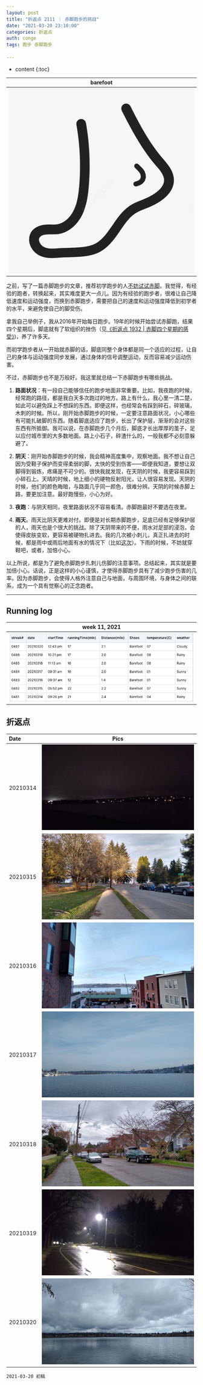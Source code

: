 ```yaml
---
layout: post
title: "折返点 2111 ｜ 赤脚跑步的挑战"
date: "2021-03-20 23:10:00"
categories: 折返点
auth: conge
tags: 跑步 赤脚跑步

---
```

* content
{:toc}


|barefoot|
|:----:|
|![](/assets/images/折返点/2021-03-20-barefoot-icon.jpg)|

之前，写了一篇赤脚跑步的文章，推荐初学跑步的人[不妨试试赤脚](https://conge.github.io/2021/03/14/return-point-barefoot-running/)。我觉得，有经验的跑者，转换起来，其实难度更大一点儿。因为有经验的跑步者，很难让自己降低速度和运动强度，而换到赤脚跑步，需要把自己的速度和运动强度降低到初学者的水平，来避免使自己的脚受伤。

拿我自己举例子，我从2016年开始每日跑步。19年的时候开始尝试赤脚跑，结果四个星期后，脚底就有了软组织的挫伤（见[《折返点 1932 | 赤脚四个星期的感受》](https://conge.github.io/2019/08/12/zhe-fan-dian-1932-chi-jiao-si-ge-xing-qi-de-gan-shou/))，养了许多天。

而初学跑步者从一开始就赤脚的话，脚底同整个身体都是同一个适应的过程，让自己的身体与运动强度同步发展，通过身体的信号调整运动，反而容易减少运动伤害。

不过，赤脚跑步也不是万般好。我这里就总结一下赤脚跑步有哪些挑战。





1. __路面状况__：有一段自己能够信任的跑步地面非常重要。比如，我夜跑的时候，经常跑的路径，都是我白天多次跑过的地方。路上有什么，我心里一清二楚，如此可以避免踩上不想踩的东西。即便这样，也经常会有踩到碎石，碎玻璃，木刺的时候。所以，刚开始赤脚跑步的时候，一定要注意路面状况，小心哪些有可能扎破脚的东西。随着脚底适应了跑步，长出了保护层，渐渐的会对这些东西有所抵御。我可以说，在赤脚跑步几个月后，脚底才长出厚厚的茧子，足以应付城市里的大多数地面。路上小石子，碎渣什么的，一般我都不必刻意躲避了。

2. __阴天__：刚开始赤脚跑步的时候，我会精神高度集中，观察地面。我不想让自己因为受鞋子保护而变得柔弱的脚，太快的受到伤害——即便我知道，要想让双脚得到锻炼，疼痛是不可少的。很快我就发现，在天阴的时候，我更容易踩到小碎石上。天晴的时候，地上细小的硬物反射阳光，让人很容易发现。天阴的时候，他们的颜色晦暗，与路面几乎同一颜色，很难分辨。天阴的时候赤脚上路，要更加注意。最好跑慢些，小心为好。

3. __夜跑__：与阴天相同，夜里路面状况不容易看清。赤脚跑最好不要选在夜里。

4. __雨天__。雨天比阴天更难对付。即便是对长期赤脚跑步，足底已经有足够保护层的人，雨天也是个很大的挑战。除了天阴带来的不便，雨水对足部的浸泡，会使得皮肤变软，更容易被硬物扎进去。我的几次被小刺儿，真正扎进去的时候，都是雨中或雨后地面有水的情况下（比如[这次](https://conge.github.io/2020/10/24/return-point-splinter/)）。下雨的时候，不妨就穿鞋吧，或者，加倍小心。

以上所说，都是为了避免赤脚跑步扎刺儿伤脚的注意事项。总结起来，其实就是要加倍小心。话说，正是这样的小心谨慎，才使得赤脚跑步具有了减少跑步伤害的几率。因为赤脚跑步，会使得人格外注意自己与地面，与周围环境，与身体之间的联系，成为一个具有觉察心的正念跑者。


----

## Running log

|week 11, 2021|
|:----:|
|![Running log, week 11, 2021](/assets/images/折返点/2021_wk11.png)|


## 折返点

|Date|Pics|
|:----|:----:|
|20210314|![20210314.jpg](/assets/images/折返点/20210314.jpg)  |
|20210315|![20210315.jpg](/assets/images/折返点/20210315.jpg)  |
|20210316|![20210316.jpg](/assets/images/折返点/20210316.jpg)  |
|20210317|![20210317.jpg](/assets/images/折返点/20210317.jpg)  |
|20210318|![20210318.jpg](/assets/images/折返点/20210318.jpg)  |
|20210319|![20210319.jpg](/assets/images/折返点/20210319.jpg)  |
|20210320|![20210320.jpg](/assets/images/折返点/20210320.jpg)  |


```
2021-03-20 初稿
```